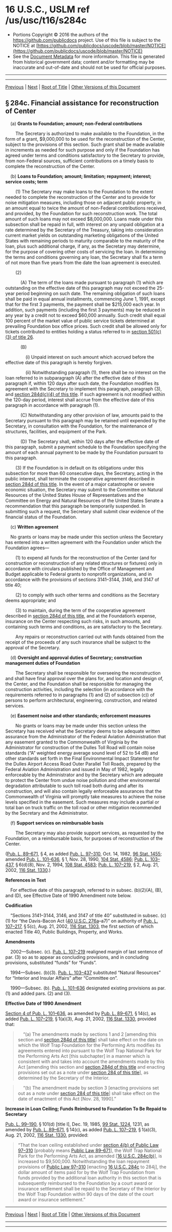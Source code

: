 ---
---

# 16 U.S.C., USLM ref /us/usc/t16/s284c

* Portions Copyright © 2016 the authors of the https://github.com/publicdocs project.
  Use of this file is subject to the NOTICE at [https://github.com/publicdocs/uscode/blob/master/NOTICE](https://github.com/publicdocs/uscode/blob/master/NOTICE)
* See the [Document Metadata](././../../../../..//README.md) for more information.
  This file is generated from historical government data; content and/or formatting may be inaccurate and out-of-date and should not be used for official purposes.

----------
----------

[Previous](./../../../../..//us/usc/t16/ch1/schXXXV/m__us_usc_t16_s284b.md) | [Next](./../../../../..//us/usc/t16/ch1/schXXXV/m__us_usc_t16_s284d.md) | [Root of Title](./../../../../../) | [Other Versions of this Document](https://publicdocs.github.io/go/links?ns=uslm&ref=%2Fus%2Fusc%2Ft16%2Fs284c)

## § 284c. Financial assistance for reconstruction of Center

    (a) __Grants to Foundation; amount; non-Federal contributions__ 

        The Secretary is authorized to make available to the Foundation, in the form of a grant, $9,000,000 to be used for the reconstruction of the Center, subject to the provisions of this section. Such grant shall be made available in increments as needed for such purpose and only if the Foundation has agreed under terms and conditions satisfactory to the Secretary to provide, from non-Federal sources, sufficient contributions on a timely basis to complete the reconstruction of the Center.

    (b) __Loans to Foundation; amount; limitation; repayment; interest; service costs; term__ 

        (1) The Secretary may make loans to the Foundation to the extent needed to complete the reconstruction of the Center and to provide for noise mitigation measures, including those on adjacent public property, in an amount equal to twice the amount of non-Federal contributions received, and provided, by the Foundation for such reconstruction work. The total amount of such loans may not exceed $8,000,000. Loans made under this subsection shall be repaid in full, with interest on any unpaid obligation at a rate determined by the Secretary of the Treasury, taking into consideration current market yields on outstanding marketing obligations of the United States with remaining periods to maturity comparable to the maturity of the loan, plus such additional charge, if any, as the Secretary may determine, for the purpose of covering other costs of servicing the loan. In determining the terms and conditions governing any loan, the Secretary shall fix a term of not more than five years from the date the loan agreement is executed.

        (2)

            (A) The term of the loans made pursuant to paragraph (1) which are outstanding on the effective date of this paragraph may not exceed the 25-year period beginning on such date. The remaining obligation of such loans shall be paid in equal annual installments, commencing June 1, 1991, except that for the first 3 payments, the payment shall be $215,000 each year. In addition, such payments (including the first 3 payments) may be reduced in any year by a credit not to exceed $60,000 annually. Such credit shall equal 100 percent of the market value of public service tickets determined at prevailing Foundation box office prices. Such credit shall be allowed only for tickets contributed to entities holding a status referred to in [section 501(c)(3) of title 26][/us/usc/t26/s501/c/3].

            (B)

                (i) Unpaid interest on such amount which accrued before the effective date of this paragraph is hereby forgiven.

                (ii) Notwithstanding paragraph (1), there shall be no interest on the loan referred to in subparagraph (A) after the effective date of this paragraph if, within 120 days after such date, the Foundation modifies its agreement with the Secretary to implement this paragraph, paragraph (3), and [section 284d(c)(4) of this title][/us/usc/t16/s284d/c/4]. If such agreement is not modified within the 120-day period, interest shall accrue from the effective date of this paragraph in accordance with paragraph (1).

            (C) Notwithstanding any other provision of law, amounts paid to the Secretary pursuant to this paragraph may be retained until expended by the Secretary, in consultation with the Foundation, for the maintenance of structures, facilities, and equipment of the Park.

            (D) The Secretary shall, within 120 days after the effective date of this paragraph, submit a payment schedule to the Foundation specifying the amount of each annual payment to be made by the Foundation pursuant to this paragraph.

        (3) If the Foundation is in default on its obligations under this subsection for more than 60 consecutive days, the Secretary, acting in the public interest, shall terminate the cooperative agreement described in [section 284d of this title][/us/usc/t16/s284d]. In the event of a major catastrophe or severe economic situation, the Secretary may submit to the Committee on Natural Resources of the United States House of Representatives and the Committee on Energy and Natural Resources of the United States Senate a recommendation that this paragraph be temporarily suspended. In submitting such a request, the Secretary shall submit clear evidence of the financial status of the Foundation.

    (c) __Written agreement__ 

    No grants or loans may be made under this section unless the Secretary has entered into a written agreement with the Foundation under which the Foundation agrees—

        (1) to expend all funds for the reconstruction of the Center (and for construction or reconstruction of any related structures or fixtures) only in accordance with circulars published by the Office of Management and Budget applicable to Federal grants to nonprofit organizations, and in accordance with the provisions of sections 3141–3144, 3146, and 3147 of title 40;

        (2) to comply with such other terms and conditions as the Secretary deems appropriate; and

        (3) to maintain, during the term of the cooperative agreement described in [section 284d of this title][/us/usc/t16/s284d], and at the Foundation’s expense, insurance on the Center respecting such risks, in such amounts, and containing such terms and conditions, as are satisfactory to the Secretary.

        Any repairs or reconstruction carried out with funds obtained from the receipt of the proceeds of any such insurance shall be subject to the approval of the Secretary.

    (d) __Oversight and approval duties of Secretary; construction management duties of Foundation__ 

        The Secretary shall be responsible for overseeing the reconstruction and shall have final approval over the plans for, and location and design of, the Center, and the Foundation shall be responsible for managing the construction activities, including the selection (in accordance with the requirements referred to in paragraphs (1) and (2) of subsection (c)) of persons to perform architectural, engineering, construction, and related services.

    (e) __Easement noise and other standards; enforcement measures__ 

        No grants or loans may be made under this section unless the Secretary has received what the Secretary deems to be adequate written assurance from the Administrator of the Federal Aviation Administration that any easement granted to the Commonwealth of Virginia by the Administrator for construction of the Dulles Toll Road will contain noise standards (“A” weighted energy average sound level of 52 to 54 dB) and other standards set forth in the Final Environmental Impact Statement for the Dulles Airport Access Road Outer Parallel Toll Roads, prepared by the Federal Aviation Administration and issued in May of 1982, legally enforceable by the Administrator and by the Secretary which are adequate to protect the Center from undue noise pollution and other environmental degradation attributable to such toll road both during and after its construction, and will also contain legally enforceable assurances that the Commonwealth of Virginia will promptly take measures to achieve the noise levels specified in the easement. Such measures may include a partial or total ban on truck traffic on the toll road or other mitigation recommended by the Secretary and the Administrator.

    (f) __Support services on reimbursable basis__ 

        The Secretary may also provide support services, as requested by the Foundation, on a reimbursable basis, for purposes of reconstruction of the Center.

([Pub. L. 89–671][/us/pl/89/671], § 4, as added [Pub. L. 97–310][/us/pl/97/310], Oct. 14, 1982, [96 Stat. 1455][/us/stat/96/1455]; amended [Pub. L. 101–636][/us/pl/101/636], § 1, Nov. 28, 1990, [104 Stat. 4586][/us/stat/104/4586]; [Pub. L. 103–437][/us/pl/103/437], § 6(d)(8), Nov. 2, 1994, [108 Stat. 4583][/us/stat/108/4583]; [Pub. L. 107–219][/us/pl/107/219], § 2, Aug. 21, 2002, [116 Stat. 1330][/us/stat/116/1330].)

 __References in Text__ 

    For effective date of this paragraph, referred to in subsec. (b)(2)(A), (B), and (D), see Effective Date of 1990 Amendment note below.

 __Codification__ 

    “Sections 3141–3144, 3146, and 3147 of title 40” substituted in subsec. (c)(1) for “the Davis-Bacon Act ([40 U.S.C. 276a][/us/usc/t40/s276a]–a7)” on authority of [Pub. L. 107–217][/us/pl/107/217], § 5(c), Aug. 21, 2002, [116 Stat. 1303][/us/stat/116/1303], the first section of which enacted Title 40, Public Buildings, Property, and Works.

 __Amendments__ 

    2002—Subsec. (c). [Pub. L. 107–219][/us/pl/107/219] realigned margin of last sentence of par. (3) so as to appear as concluding provisions, and in concluding provisions, substituted “funds” for “Funds”.

    1994—Subsec. (b)(3). [Pub. L. 103–437][/us/pl/103/437] substituted “Natural Resources” for “Interior and Insular Affairs” after “Committee on”.

    1990—Subsec. (b). [Pub. L. 101–636][/us/pl/101/636] designated existing provisions as par. (1) and added pars. (2) and (3).

 __Effective Date of 1990 Amendment__ 

[Section 4 of Pub. L. 101–636][/us/pl/101/636/s4], as amended by [Pub. L. 89–671][/us/pl/89/671], § 14(c), as added [Pub. L. 107–219][/us/pl/107/219], § 1(a)(3), Aug. 21, 2002, [116 Stat. 1330][/us/stat/116/1330], provided that:

>     “(a) The amendments made by sections 1 and 2 \[amending this section and [section 284d of this title][/us/usc/t16/s284d]\] shall take effect on the date on which the Wolf Trap Foundation for the Performing Arts modifies its agreements entered into pursuant to the Wolf Trap National Park for the Performing Arts Act \[this subchapter\] in a manner which is consistent with and takes into account the amendments made by this Act \[amending this section and [section 284d of this title][/us/usc/t16/s284d] and enacting provisions set out as a note under [section 284 of this title][/us/usc/t16/s284]\], as determined by the Secretary of the Interior.

>     “(b) The amendment made by section 3 \[enacting provisions set out as a note under [section 284 of this title][/us/usc/t16/s284]\] shall take effect on the date of enactment of this Act \[Nov. 28, 1990\].”

 __Increase in Loan Ceiling; Funds Reimbursed to Foundation To Be Repaid to Secretary__ 

[Pub. L. 99–190][/us/pl/99/190], § 101(d) \[title I\], Dec. 19, 1985, [99 Stat. 1224][/us/stat/99/1224], 1231, as amended by [Pub. L. 89–671][/us/pl/89/671], § 14(c), as added [Pub. L. 107–219][/us/pl/107/219], § 1(a)(3), Aug. 21, 2002, [116 Stat. 1330][/us/stat/116/1330], provided: 

> “That the loan ceiling established under [section 4(b) of Public Law 97–310][/us/pl/97/310/s4/b] \[probably means [Public Law 89–671][/us/pl/89/671]\], the Wolf Trap National Park for the Performing Arts Act, as amended \[[16 U.S.C. 284c(b)][/us/usc/t16/s284c/b]\], is increased to $9,500,000. Notwithstanding the loan repayment provisions of [Public Law 97–310][/us/pl/97/310] \[enacting [16 U.S.C. 284c][/us/usc/t16/s284c] to 284j\], the dollar amount of items paid for by the Wolf Trap Foundation from funds provided by the additional loan authority in this section that is subsequently reimbursed to the Foundation by a court award or insurance settlement shall be repaid to the Secretary of the Interior by the Wolf Trap Foundation within 90 days of the date of the court award or insurance settlement.”

----------

[Previous](./../../../../..//us/usc/t16/ch1/schXXXV/m__us_usc_t16_s284b.md) | [Next](./../../../../..//us/usc/t16/ch1/schXXXV/m__us_usc_t16_s284d.md) | [Root of Title](./../../../../../) | [Other Versions of this Document](https://publicdocs.github.io/go/links?ns=uslm&ref=%2Fus%2Fusc%2Ft16%2Fs284c)

----------
----------

[/us/usc/t26/s501/c/3]: https://publicdocs.github.io/go/links?ns=uslm&ref=%2Fus%2Fusc%2Ft26%2Fs501%2Fc%2F3
[/us/usc/t16/s284d/c/4]: https://publicdocs.github.io/go/links?ns=uslm&ref=%2Fus%2Fusc%2Ft16%2Fs284d%2Fc%2F4
[/us/usc/t16/s284d]: https://publicdocs.github.io/go/links?ns=uslm&ref=%2Fus%2Fusc%2Ft16%2Fs284d
[/us/usc/t16/s284d]: https://publicdocs.github.io/go/links?ns=uslm&ref=%2Fus%2Fusc%2Ft16%2Fs284d
[/us/pl/89/671]: https://publicdocs.github.io/go/links?ns=uslm&ref=%2Fus%2Fpl%2F89%2F671
[/us/pl/97/310]: https://publicdocs.github.io/go/links?ns=uslm&ref=%2Fus%2Fpl%2F97%2F310
[/us/stat/96/1455]: https://publicdocs.github.io/go/links?ns=uslm&ref=%2Fus%2Fstat%2F96%2F1455
[/us/pl/101/636]: https://publicdocs.github.io/go/links?ns=uslm&ref=%2Fus%2Fpl%2F101%2F636
[/us/stat/104/4586]: https://publicdocs.github.io/go/links?ns=uslm&ref=%2Fus%2Fstat%2F104%2F4586
[/us/pl/103/437]: https://publicdocs.github.io/go/links?ns=uslm&ref=%2Fus%2Fpl%2F103%2F437
[/us/stat/108/4583]: https://publicdocs.github.io/go/links?ns=uslm&ref=%2Fus%2Fstat%2F108%2F4583
[/us/pl/107/219]: https://publicdocs.github.io/go/links?ns=uslm&ref=%2Fus%2Fpl%2F107%2F219
[/us/stat/116/1330]: https://publicdocs.github.io/go/links?ns=uslm&ref=%2Fus%2Fstat%2F116%2F1330
[/us/usc/t40/s276a]: https://publicdocs.github.io/go/links?ns=uslm&ref=%2Fus%2Fusc%2Ft40%2Fs276a
[/us/pl/107/217]: https://publicdocs.github.io/go/links?ns=uslm&ref=%2Fus%2Fpl%2F107%2F217
[/us/stat/116/1303]: https://publicdocs.github.io/go/links?ns=uslm&ref=%2Fus%2Fstat%2F116%2F1303
[/us/pl/107/219]: https://publicdocs.github.io/go/links?ns=uslm&ref=%2Fus%2Fpl%2F107%2F219
[/us/pl/103/437]: https://publicdocs.github.io/go/links?ns=uslm&ref=%2Fus%2Fpl%2F103%2F437
[/us/pl/101/636]: https://publicdocs.github.io/go/links?ns=uslm&ref=%2Fus%2Fpl%2F101%2F636
[/us/pl/101/636/s4]: https://publicdocs.github.io/go/links?ns=uslm&ref=%2Fus%2Fpl%2F101%2F636%2Fs4
[/us/pl/89/671]: https://publicdocs.github.io/go/links?ns=uslm&ref=%2Fus%2Fpl%2F89%2F671
[/us/pl/107/219]: https://publicdocs.github.io/go/links?ns=uslm&ref=%2Fus%2Fpl%2F107%2F219
[/us/stat/116/1330]: https://publicdocs.github.io/go/links?ns=uslm&ref=%2Fus%2Fstat%2F116%2F1330
[/us/usc/t16/s284d]: https://publicdocs.github.io/go/links?ns=uslm&ref=%2Fus%2Fusc%2Ft16%2Fs284d
[/us/usc/t16/s284d]: https://publicdocs.github.io/go/links?ns=uslm&ref=%2Fus%2Fusc%2Ft16%2Fs284d
[/us/usc/t16/s284]: https://publicdocs.github.io/go/links?ns=uslm&ref=%2Fus%2Fusc%2Ft16%2Fs284
[/us/usc/t16/s284]: https://publicdocs.github.io/go/links?ns=uslm&ref=%2Fus%2Fusc%2Ft16%2Fs284
[/us/pl/99/190]: https://publicdocs.github.io/go/links?ns=uslm&ref=%2Fus%2Fpl%2F99%2F190
[/us/stat/99/1224]: https://publicdocs.github.io/go/links?ns=uslm&ref=%2Fus%2Fstat%2F99%2F1224
[/us/pl/89/671]: https://publicdocs.github.io/go/links?ns=uslm&ref=%2Fus%2Fpl%2F89%2F671
[/us/pl/107/219]: https://publicdocs.github.io/go/links?ns=uslm&ref=%2Fus%2Fpl%2F107%2F219
[/us/stat/116/1330]: https://publicdocs.github.io/go/links?ns=uslm&ref=%2Fus%2Fstat%2F116%2F1330
[/us/pl/97/310/s4/b]: https://publicdocs.github.io/go/links?ns=uslm&ref=%2Fus%2Fpl%2F97%2F310%2Fs4%2Fb
[/us/pl/89/671]: https://publicdocs.github.io/go/links?ns=uslm&ref=%2Fus%2Fpl%2F89%2F671
[/us/usc/t16/s284c/b]: https://publicdocs.github.io/go/links?ns=uslm&ref=%2Fus%2Fusc%2Ft16%2Fs284c%2Fb
[/us/pl/97/310]: https://publicdocs.github.io/go/links?ns=uslm&ref=%2Fus%2Fpl%2F97%2F310
[/us/usc/t16/s284c]: https://publicdocs.github.io/go/links?ns=uslm&ref=%2Fus%2Fusc%2Ft16%2Fs284c


